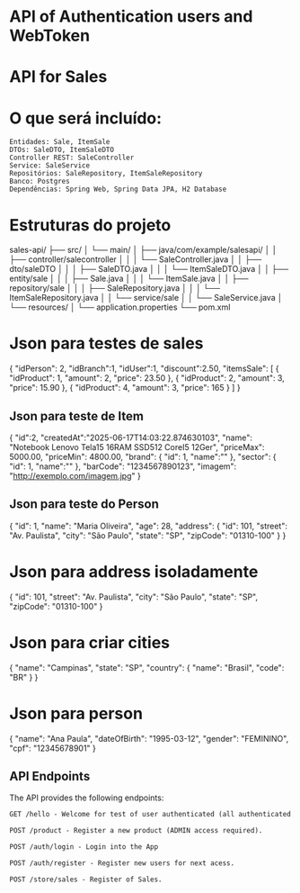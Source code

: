 # API of Authentication users and WebToken

# API for Sales

   # O que será incluído:
    Entidades: Sale, ItemSale
    DTOs: SaleDTO, ItemSaleDTO
    Controller REST: SaleController
    Service: SaleService
    Repositórios: SaleRepository, ItemSaleRepository
    Banco: Postgres
    Dependências: Spring Web, Spring Data JPA, H2 Database

# Estruturas do projeto 
sales-api/
├── src/
│   └── main/
│       ├── java/com/example/salesapi/
│       │   ├── controller/salecontroller
│       │   │              └── SaleController.java
│       │   ├── dto/saleDTO
│       │   │       ├── SaleDTO.java
│       │   │       └── ItemSaleDTO.java
│       │   ├── entity/sale
│       │   │          ├── Sale.java
│       │   │          └── ItemSale.java
│       │   ├── repository/sale
│       │   │              ├── SaleRepository.java
│       │   │              └── ItemSaleRepository.java
│       │   └── service/sale
│       │               └── SaleService.java
│       └── resources/
│           └── application.properties
└── pom.xml

# Json para testes de sales
{
  "idPerson": 2,
	"idBranch":1,
	"idUser":1,
	"discount":2.50,
  "itemsSale": [
    {
      "idProduct": 1,
      "amount": 2,
      "price": 23.50
    },
		 {
      "idProduct": 2,
      "amount": 3,
      "price": 15.90
    },
		{
      "idProduct": 4,
      "amount": 3,
      "price": 165
    }
  ]
}

## Json para teste de Item
{
	"id":2,
	"createdAt":"2025-06-17T14:03:22.874630103",
  "name": "Notebook Lenovo Tela15 16RAM SSD512 CoreI5 12Ger",
  "priceMax": 5000.00,
  "priceMin": 4800.00,
  "brand": {
    "id": 1,
		"name":""
  },
  "sector": {
    "id": 1,
		"name":""
  },
  "barCode": "1234567890123",
  "imagem": "http://exemplo.com/imagem.jpg"
}

## Json para teste do Person
{
  "id": 1,
  "name": "Maria Oliveira",
  "age": 28,
  "address": {
    "id": 101,
    "street": "Av. Paulista",
    "city": "São Paulo",
    "state": "SP",
    "zipCode": "01310-100"
  }
}
# Json para address isoladamente
{
  "id": 101,
  "street": "Av. Paulista",
  "city": "São Paulo",
  "state": "SP",
  "zipCode": "01310-100"
}

# Json para criar cities
{
  "name": "Campinas",
  "state": "SP",
  "country": {
    "name": "Brasil",
    "code": "BR"
  }
}

# Json para person

{
  "name": "Ana Paula",
  "dateOfBirth": "1995-03-12",
  "gender": "FEMININO",
  "cpf": "12345678901"
}




## API Endpoints
The API provides the following endpoints:

```markdown
GET /hello - Welcome for test of user authenticated (all authenticated users)

POST /product - Register a new product (ADMIN access required).

POST /auth/login - Login into the App

POST /auth/register - Register new users for next acess.

POST /store/sales - Register of Sales.